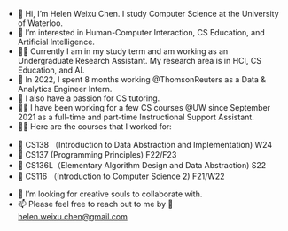 - 👋 Hi, I’m Helen Weixu Chen. I study Computer Science at the University of Waterloo. 
- 👀 I’m interested in Human-Computer Interaction, CS Education, and Artificial Intelligence.
- 🧑‍🎓 Currently I am in my study term and am working as an Undergraduate Research Assistant. My research area is in HCI, CS Education, and AI. 
- 👔 In 2022, I spent 8 months working @ThomsonReuters as a Data & Analytics Engineer Intern.
- 🌱 I also have a passion for CS tutoring. 
- 👩‍🏫 I have been working for a few CS courses @UW since September 2021 as a full-time and part-time Instructional Support Assistant.
- 👩‍🏫 Here are the courses that I worked for:
* 📖 CS138 （Introduction to Data Abstraction and Implementation) W24
* 📖 CS137 (Programming Principles) F22/F23
* 📖 CS136L（Elementary Algorithm Design and Data Abstraction) S22
* 📖 CS116 （Introduction to Computer Science 2) F21/W22
- 💞️ I’m looking for creative souls to collaborate with.
- 📫 Please feel free to reach out to me by 📧 helen.weixu.chen@gmail.com

<!---
w352chen/w352chen is a ✨ special ✨ repository because its `README.md` (this file) appears on your GitHub profile.
You can click the Preview link to take a look at your changes.
--->
